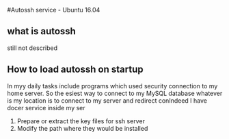 #Autossh service - Ubuntu 16.04
## what is autossh
 still not described
 
## How to load autossh on startup
In myy daily tasks include programs which used security connection to my home server. So the esiest way to connect to my MySQL database whatever is my location is to connect to my server and redirect conIndeed I have docer service inside my ser
 
1. Prepare or extract the key files for ssh server
2. Modify the path where they would be installed
